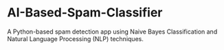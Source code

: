 # AI-Based-Spam-Classifier
A Python-based spam detection app using Naive Bayes Classification and Natural Language Processing (NLP) techniques.
